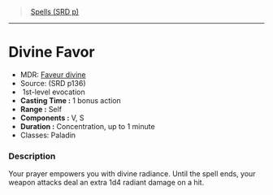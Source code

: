 ﻿---
!SpellVO
Level: 1
Type: evocation
CastingTime: 1 bonus action
Range: Self
Components: V, S
Duration: Concentration, up to 1 minute
Classes: Paladin
Id: spells_vo.md#divine-favor
ParentLink: spells_vo.md#spells-srd-p
Name: Divine Favor
ParentName: Spells (SRD p)
NameLevel: 1
AltName: '[Faveur divine](hd_spells_faveur_divine.md)'
Source: (SRD p136)
Attributes: {}
---
> [Spells (SRD p)](srd_spells.md)

---

# Divine Favor

- MDR: [Faveur divine](hd_spells_faveur_divine.md)
- Source: (SRD p136)
-  1st-level evocation
- **Casting Time :** 1 bonus action
- **Range :** Self
- **Components :** V, S
- **Duration :** Concentration, up to 1 minute
- Classes: Paladin

### Description

Your prayer empowers you with divine radiance. Until the spell ends, your weapon attacks deal an extra 1d4 radiant damage on a hit.

